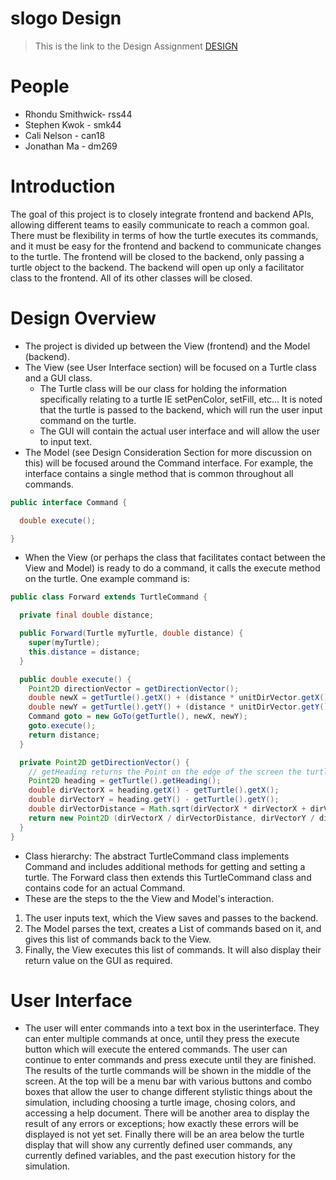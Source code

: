 # slogo Design
> This is the link to the Design Assignment
 [DESIGN](http://www.cs.duke.edu/courses/compsci308/spring16/assign/03_slogo/part1.php)

# People
* Rhondu Smithwick- rss44
* Stephen Kwok - smk44
* Cali Nelson - can18
* Jonathan Ma - dm269

# Introduction
The goal of this project is to closely integrate frontend and backend APIs, allowing
different teams to easily communicate to reach a common goal. There must be
flexibility in terms of how the turtle executes its commands, and it must be easy for
the frontend and backend to communicate changes to the turtle. The frontend will be
closed to the backend, only passing a turtle object to the backend. The backend will
open up only a facilitator class to the frontend. All of its other classes will be closed.

# Design Overview
* The project is divided up between the View (frontend) and the Model (backend).
* The View (see User Interface section) will be focused on a Turtle class and a
GUI class.
  * The Turtle class will be our class for holding the information specifically relating to a turtle
  IE setPenColor, setFill, etc... It is noted that the turtle is passed to the backend, which will run the user input
command on the turtle.
  * The GUI will contain the actual user interface and will allow the user to input text.
* The Model (see Design Consideration Section for more discussion on this) will be focused around the
Command interface. For example, the interface contains a single method that is common throughout all commands.
```java
public interface Command {

  double execute();

}
```
  * When the View (or perhaps the class that facilitates contact between the View and Model) is
  ready to do a command, it calls the execute method on the turtle. One example command is:
```java
public class Forward extends TurtleCommand {

  private final double distance;

  public Forward(Turtle myTurtle, double distance) {
    super(myTurtle);
    this.distance = distance;
  }

  public double execute() {
    Point2D directionVector = getDirectionVector();
    double newX = getTurtle().getX() + (distance * unitDirVector.getX());
    double newY = getTurtle().getY() + (distance * unitDirVector.getY());
    Command goto = new GoTo(getTurtle(), newX, newY);
    goto.execute();
    return distance;
  }

  private Point2D getDirectionVector() {
    // getHeading returns the Point on the edge of the screen the turtle is currently facing
    Point2D heading = getTurtle().getHeading();
    double dirVectorX = heading.getX() - getTurtle().getX();
    double dirVectorY = heading.getY() - getTurtle().getY();
    double dirVectorDistance = Math.sqrt(dirVectorX * dirVectorX + dirVectorY * dirVectorY);
    return new Point2D (dirVectorX / dirVectorDistance, dirVectorY / dirVectorDistance);
  }
}
```
  * Class hierarchy: The abstract TurtleCommand class implements Command and includes additional methods
for getting and setting a turtle. The Forward class then extends this TurtleCommand class and contains code for an
actual Command.
* These are the steps to the the View and Model's interaction.
1. The user inputs text, which the View saves and passes to the backend.
2. The Model parses the text, creates a List of commands based on it, and gives this
list of commands back to the View.
3. Finally, the View executes this list of commands. It will also display their return value on the GUI as required.


# User Interface
* The user will enter commands into a text box in the userinterface.  They can enter multiple commands at once, until they press the execute button which will execute the entered commands. The user can continue to enter commands and press execute until they are finished.  The results of the turtle commands will be shown in the middle of the screen. At the top will be a menu bar with various buttons and combo boxes that allow the user to change different stylistic things about the simulation, including choosing a turtle image, chosing colors, and accessing a help document. There will be another area to display the result of any errors or exceptions; how exactly these errors will be displayed is not yet set.  Finally there will be an area below the turtle display that will show any currently defined user commands, any currently defined variables, and the past execution history for the simulation.
